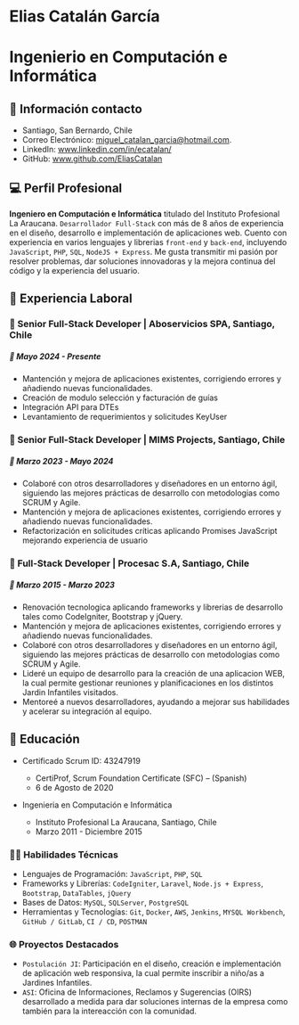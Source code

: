 # Elias Catalán García
# Ingenierio en Computación e Informática

## 📎 Información contacto 
- Santiago, San Bernardo, Chile
- Correo Electrónico: [miguel_catalan_garcia@hotmail.com](mailto:miguel_catalan_garcia@hotmail.com).
- LinkedIn: www.linkedin.com/in/ecatalan/
- GitHub: www.github.com/EliasCatalan

## 💻 Perfil Profesional

**Ingeniero en Computación e Informática** titulado del Instituto Profesional La Araucana. `Desarrollador Full-Stack` con más de 8 años de  experiencia en el diseño, desarrollo e implementación de aplicaciones web. Cuento con experiencia en varios lenguajes y librerias `front-end` y `back-end`, incluyendo `JavaScript`, `PHP`, `SQL`, `NodeJS + Express`. Me gusta transmitir mi pasión por resolver problemas, dar soluciones innovadoras y la mejora continua del código y la experiencia del usuario.

## 🏢 Experiencia Laboral
### 📌 Senior Full-Stack Developer | Aboservicios SPA, Santiago, Chile
##### 📅 Mayo 2024 - Presente 
- Mantención y mejora de aplicaciones existentes, corrigiendo errores y añadiendo nuevas funcionalidades.
- Creación de modulo selección y facturación de guías
- Integración API para DTEs
- Levantamiento de requerimientos y solicitudes KeyUser

### 📌 Senior Full-Stack Developer | MIMS Projects, Santiago, Chile
##### 📅 Marzo 2023 - Mayo 2024
- Colaboré con otros desarrolladores y diseñadores en un entorno ágil, siguiendo las mejores prácticas de desarrollo con metodologias como SCRUM y Agile.
- Mantención y mejora de aplicaciones existentes, corrigiendo errores y añadiendo nuevas funcionalidades.
- Refactorización en solicitudes críticas aplicando Promises JavaScript mejorando experiencia de usuario

### 📌 Full-Stack Developer | Procesac S.A, Santiago, Chile
##### 📅 Marzo 2015 - Marzo 2023
- Renovación tecnologica aplicando frameworks y librerias de desarrollo tales como CodeIgniter, Bootstrap y jQuery.
- Mantención y mejora de aplicaciones existentes, corrigiendo errores y añadiendo nuevas funcionalidades.
- Colaboré con otros desarrolladores y diseñadores en un entorno ágil, siguiendo las mejores prácticas de desarrollo con metodologias como SCRUM y Agile.
- Lideré un equipo de desarrollo para la creación de una aplicacion WEB, la cual permite gestionar reuniones y planificaciones en los distintos Jardin Infantiles visitados.
- Mentoreé a nuevos desarrolladores, ayudando a mejorar sus habilidades y acelerar su integración al equipo.

## 🏫 Educación

- Certificado Scrum ID: 43247919
  - CertiProf, Scrum Foundation Certificate (SFC) – (Spanish)
  - 6 de Agosto de 2020
  
- Ingenieria en Computación e Informática
  - Instituto Profesional La Araucana, Santiago, Chile
  - Marzo 2011 - Diciembre 2015


### 👨‍💻 Habilidades Técnicas
* Lenguajes de Programación: `JavaScript`, `PHP`, `SQL`
* Frameworks y Librerías: `CodeIgniter`, `Laravel`, `Node.js + Express`, `Bootstrap`, `DataTables`, `jQuery`
* Bases de Datos: `MySQL`, `SQLServer`, `PostgreSQL`
* Herramientas y Tecnologías: `Git`, `Docker`, `AWS`, `Jenkins`, `MYSQL Workbench`, `GitHub / GitLab`, `CI / CD`, `POSTMAN`

### 🌐 Proyectos Destacados
* `Postulación JI`: Participación en el diseño, creación e implementación de aplicación web responsiva, la cual permite inscribir a niño/as a Jardines Infantiles.
* `ASI`: Oficina de Informaciones, Reclamos y Sugerencias (OIRS) desarrollado a medida para dar soluciones internas de la empresa como también para la intereacción con la comunidad.
